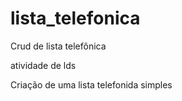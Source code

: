 # lista_telefonica

Crud de lista telefônica

atividade de lds

Criação de uma lista telefonida simples
